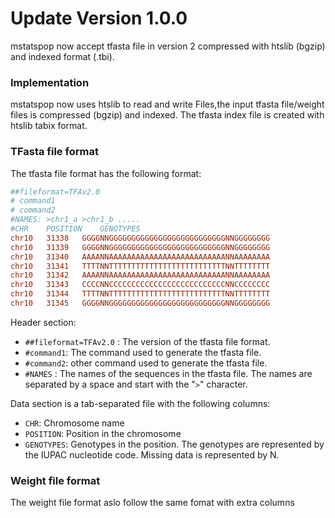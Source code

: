 # Update Version 1.0.0 

mstatspop now accept tfasta file  in version 2  compressed with htslib (bgzip) and indexed format (.tbi).

### Implementation
mstatspop now uses htslib to read and write Files,the input tfasta file/weight files is compressed (bgzip) and indexed. The tfasta index file is created with htslib tabix format.

### TFasta file format
The tfasta file format has the following format:
```ini
##fileformat=TFAv2.0
# command1 
# command2
#NAMES: >chr1_a >chr1_b .....
#CHR	POSITION	GENOTYPES
chr10	31338	GGGGNNGGGGGGGGGGGGGGGGGGGGGGGGGGNNGGGGGGGG
chr10	31339	GGGGNNGGGGGGGGGGGGGGGGGGGGGGGGGGNNGGGGGGGG
chr10	31340	AAAANNAAAAAAAAAAAAAAAAAAAAAAAAAANNAAAAAAAA
chr10	31341	TTTTNNTTTTTTTTTTTTTTTTTTTTTTTTTTNNTTTTTTTT
chr10	31342	AAAANNAAAAAAAAAAAAAAAAAAAAAAAAAANNAAAAAAAA
chr10	31343	CCCCNNCCCCCCCCCCCCCCCCCCCCCCCCCCNNCCCCCCCC
chr10	31344	TTTTNNTTTTTTTTTTTTTTTTTTTTTTTTTTNNTTTTTTTT
chr10	31345	GGGGNNGGGGGGGGGGGGGGGGGGGGGGGGGGNNGGGGGGGG
```

Header section:
- `##fileformat=TFAv2.0` : The version of the tfasta file format.
- `#command1`: The command used to generate the tfasta file.
- `#command2`: other command used to generate the tfasta file.
- `#NAMES` : The names of the sequences in the tfasta file. The names are separated by a space and start with the "`>`" character.

Data section is a tab-separated file with the following columns:
- `CHR`: Chromosome name
- `POSITION`: Position in the chromosome
- `GENOTYPES`: Genotypes in the position. The genotypes are represented by the IUPAC nucleotide code. Missing data is represented by N.

### Weight file format
The weight file format aslo follow the same fomat with extra columns


